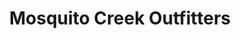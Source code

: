 ---
title: "Mosquito Creek Outfitters"
url: /placerville/mosquito-creek-outfitters/
shop: outdoor
---